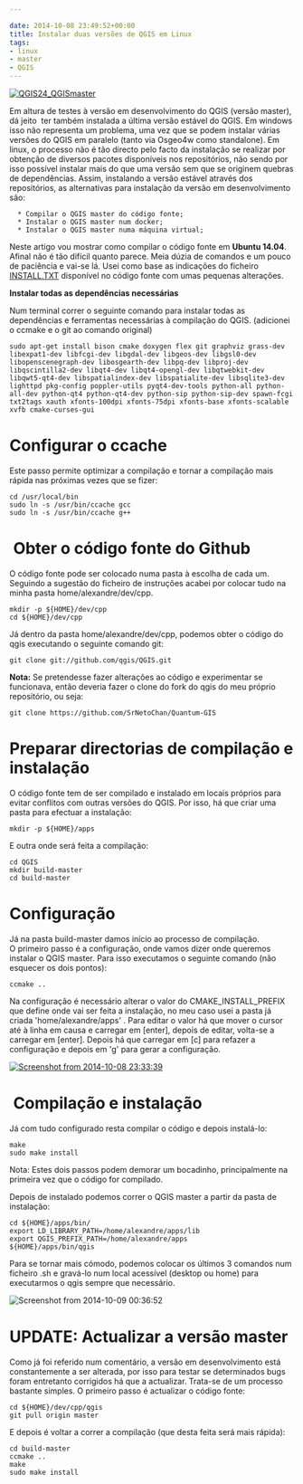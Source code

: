 ```yaml
---

date: 2014-10-08 23:49:52+00:00
title: Instalar duas versões de QGIS em Linux
tags:
- linux
- master
- QGIS
---
```


[![QGIS24_QGISmaster](https://sigsemgrilhetas.files.wordpress.com/2014/10/qgis24_qgismaster.png?w=584)
](https://sigsemgrilhetas.files.wordpress.com/2014/10/qgis24_qgismaster.png)

Em altura de testes à versão em desenvolvimento do QGIS (versão master), dá jeito  ter também instalada a última versão estável do QGIS. Em windows isso não representa um problema, uma vez que se podem instalar várias versões do QGIS em paralelo (tanto via Osgeo4w como standalone). Em linux, o processo não é tão directo pelo facto da instalação se realizar por obtenção de diversos pacotes disponíveis nos repositórios, não sendo por isso possível instalar mais do que uma versão sem que se originem quebras de dependências. Assim, instalando a versão estável através dos repositórios, as alternativas para instalação da versão em desenvolvimento são:



	  * Compilar o QGIS master do código fonte;
	  * Instalar o QGIS master num docker;
	  * Instalar o QGIS master numa máquina virtual;

Neste artigo vou mostrar como compilar o código fonte em **Ubuntu 14.04**. Afinal não é tão difícil quanto parece. Meia dúzia de comandos e um pouco de paciência e vai-se lá. Usei como base as indicações do ficheiro [INSTALL.TXT](https://github.com/qgis/QGIS/blob/master/INSTALL) disponível no código fonte com umas pequenas alterações.

**Instalar todas as dependências necessárias**

Num terminal correr o seguinte comando para instalar todas as dependências e ferramentas necessárias à compilação do QGIS. (adicionei o ccmake e o git ao comando original)


    sudo apt-get install bison cmake doxygen flex git graphviz grass-dev libexpat1-dev libfcgi-dev libgdal-dev libgeos-dev libgsl0-dev libopenscenegraph-dev libosgearth-dev libpq-dev libproj-dev libqscintilla2-dev libqt4-dev libqt4-opengl-dev libqtwebkit-dev libqwt5-qt4-dev libspatialindex-dev libspatialite-dev libsqlite3-dev lighttpd pkg-config poppler-utils pyqt4-dev-tools python-all python-all-dev python-qt4 python-qt4-dev python-sip python-sip-dev spawn-fcgi txt2tags xauth xfonts-100dpi xfonts-75dpi xfonts-base xfonts-scalable xvfb cmake-curses-gui




# Configurar o ccache


Este passo permite optimizar a compilação e tornar a compilação mais rápida nas próximas vezes que se fizer:


    cd /usr/local/bin
    sudo ln -s /usr/bin/ccache gcc
    sudo ln -s /usr/bin/ccache g++




#  Obter o código fonte do Github


O código fonte pode ser colocado numa pasta à escolha de cada um. Seguindo a sugestão do ficheiro de instruções acabei por colocar tudo na minha pasta home/alexandre/dev/cpp.


    mkdir -p ${HOME}/dev/cpp
    cd ${HOME}/dev/cpp


Já dentro da pasta home/alexandre/dev/cpp, podemos obter o código do qgis executando o seguinte comando git:


    git clone git://github.com/qgis/QGIS.git


**Nota:** Se pretendesse fazer alterações ao código e experimentar se funcionava, então deveria fazer o clone do fork do qgis do meu próprio repositório, ou seja:


    git clone https://github.com/SrNetoChan/Quantum-GIS




# Preparar directorias de compilação e instalação


O código fonte tem de ser compilado e instalado em locais próprios para evitar conflitos com outras versões do QGIS. Por isso, há que criar uma pasta para efectuar a instalação:


    mkdir -p ${HOME}/apps


E outra onde será feita a compilação:


    cd QGIS
    mkdir build-master
    cd build-master





# Configuração


Já na pasta build-master damos início ao processo de compilação. O primeiro passo é a configuração, onde vamos dizer onde queremos instalar o QGIS master. Para isso executamos o seguinte comando (não esquecer os dois pontos):


    ccmake ..


Na configuração é necessário alterar o valor do CMAKE_INSTALL_PREFIX que define onde vai ser feita a instalação, no meu caso usei a pasta já criada 'home/alexandre/apps' . Para editar o valor há que mover o cursor até à linha em causa e carregar em [enter], depois de editar, volta-se a carregar em [enter]. Depois há que carregar em [c] para refazer a configuração e depois em 'g' para gerar a configuração.

[![Screenshot from 2014-10-08 23:33:39](https://sigsemgrilhetas.files.wordpress.com/2014/10/screenshot-from-2014-10-08-233339.png?w=584)
](https://sigsemgrilhetas.files.wordpress.com/2014/10/screenshot-from-2014-10-08-233339.png)


#  Compilação e instalação


Já com tudo configurado resta compilar o código e depois instalá-lo:


    make
    sudo make install


Nota: Estes dois passos podem demorar um bocadinho, principalmente na primeira vez que o código for compilado.

Depois de instalado podemos correr o QGIS master a partir da pasta de instalação:


    cd ${HOME}/apps/bin/
    export LD_LIBRARY_PATH=/home/alexandre/apps/lib
    export QGIS_PREFIX_PATH=/home/alexandre/apps
    ${HOME}/apps/bin/qgis


Para se tornar mais cómodo, podemos colocar os últimos 3 comandos num ficheiro .sh e gravá-lo num local acessível (desktop ou home) para executarmos o qgis sempre que necessário.

![Screenshot from 2014-10-09 00:36:52](https://sigsemgrilhetas.files.wordpress.com/2014/10/screenshot-from-2014-10-09-003652.png?w=584)



# UPDATE: Actualizar a versão master


Como já foi referido num comentário, a versão em desenvolvimento está constantemente a ser alterada, por isso para testar se determinados bugs foram entretanto corrigidos há que a actualizar. Trata-se de um processo bastante simples. O primeiro passo é actualizar o código fonte:


    cd ${HOME}/dev/cpp/qgis
    git pull origin master


E depois é voltar a correr a compilação (que desta feita será mais rápida):


    cd build-master
    ccmake ..
    make
    sudo make install
